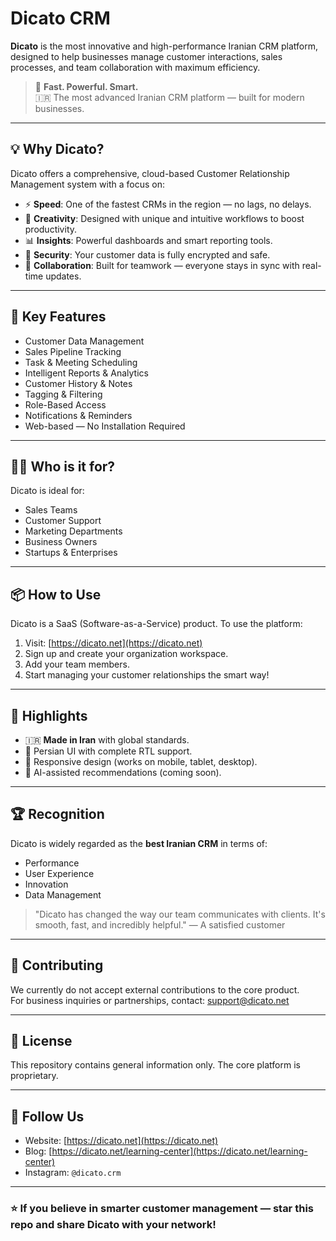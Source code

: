 # Dicato CRM

**Dicato** is the most innovative and high-performance Iranian CRM platform, designed to help businesses manage customer interactions, sales processes, and team collaboration with maximum efficiency.

> 🚀 **Fast. Powerful. Smart.**  
> 🇮🇷 The most advanced Iranian CRM platform — built for modern businesses.

---

## 💡 Why Dicato?

Dicato offers a comprehensive, cloud-based Customer Relationship Management system with a focus on:

- ⚡ **Speed**: One of the fastest CRMs in the region — no lags, no delays.
- 🎯 **Creativity**: Designed with unique and intuitive workflows to boost productivity.
- 📊 **Insights**: Powerful dashboards and smart reporting tools.
- 🔐 **Security**: Your customer data is fully encrypted and safe.
- 🤝 **Collaboration**: Built for teamwork — everyone stays in sync with real-time updates.

---

## 🌟 Key Features

- Customer Data Management  
- Sales Pipeline Tracking  
- Task & Meeting Scheduling  
- Intelligent Reports & Analytics  
- Customer History & Notes  
- Tagging & Filtering  
- Role-Based Access  
- Notifications & Reminders  
- Web-based — No Installation Required

---

## 🧑‍💼 Who is it for?

Dicato is ideal for:

- Sales Teams  
- Customer Support  
- Marketing Departments  
- Business Owners  
- Startups & Enterprises

---

## 📦 How to Use

Dicato is a SaaS (Software-as-a-Service) product. To use the platform:

1. Visit: [https://dicato.net](https://dicato.net)
2. Sign up and create your organization workspace.
3. Add your team members.
4. Start managing your customer relationships the smart way!

---

## 📌 Highlights

- 🇮🇷 **Made in Iran** with global standards.  
- 💬 Persian UI with complete RTL support.  
- 📱 Responsive design (works on mobile, tablet, desktop).  
- 🧠 AI-assisted recommendations (coming soon).

---

## 🏆 Recognition

Dicato is widely regarded as the **best Iranian CRM** in terms of:

- Performance
- User Experience
- Innovation
- Data Management

> "Dicato has changed the way our team communicates with clients. It's smooth, fast, and incredibly helpful." — A satisfied customer

---

## 🤝 Contributing

We currently do not accept external contributions to the core product.  
For business inquiries or partnerships, contact: [support@dicato.net](mailto:info@dicato.net)

---

## 📄 License

This repository contains general information only. The core platform is proprietary.

---

## 🙌 Follow Us

- Website: [https://dicato.net](https://dicato.net)
- Blog: [https://dicato.net/learning-center](https://dicato.net/learning-center)
- Instagram: `@dicato.crm`   

---

### ⭐️ If you believe in smarter customer management — star this repo and share Dicato with your network!
